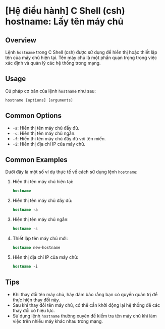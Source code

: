 # [Hệ điều hành] C Shell (csh) hostname: Lấy tên máy chủ

## Overview
Lệnh `hostname` trong C Shell (csh) được sử dụng để hiển thị hoặc thiết lập tên của máy chủ hiện tại. Tên máy chủ là một phần quan trọng trong việc xác định và quản lý các hệ thống trong mạng.

## Usage
Cú pháp cơ bản của lệnh `hostname` như sau:

```
hostname [options] [arguments]
```

## Common Options
- `-a`: Hiển thị tên máy chủ đầy đủ.
- `-s`: Hiển thị tên máy chủ ngắn.
- `-f`: Hiển thị tên máy chủ đầy đủ với tên miền.
- `-i`: Hiển thị địa chỉ IP của máy chủ.

## Common Examples
Dưới đây là một số ví dụ thực tế về cách sử dụng lệnh `hostname`:

1. Hiển thị tên máy chủ hiện tại:
   ```csh
   hostname
   ```

2. Hiển thị tên máy chủ đầy đủ:
   ```csh
   hostname -a
   ```

3. Hiển thị tên máy chủ ngắn:
   ```csh
   hostname -s
   ```

4. Thiết lập tên máy chủ mới:
   ```csh
   hostname new-hostname
   ```

5. Hiển thị địa chỉ IP của máy chủ:
   ```csh
   hostname -i
   ```

## Tips
- Khi thay đổi tên máy chủ, hãy đảm bảo rằng bạn có quyền quản trị để thực hiện thay đổi này.
- Sau khi thay đổi tên máy chủ, có thể cần khởi động lại hệ thống để các thay đổi có hiệu lực.
- Sử dụng lệnh `hostname` thường xuyên để kiểm tra tên máy chủ khi làm việc trên nhiều máy khác nhau trong mạng.